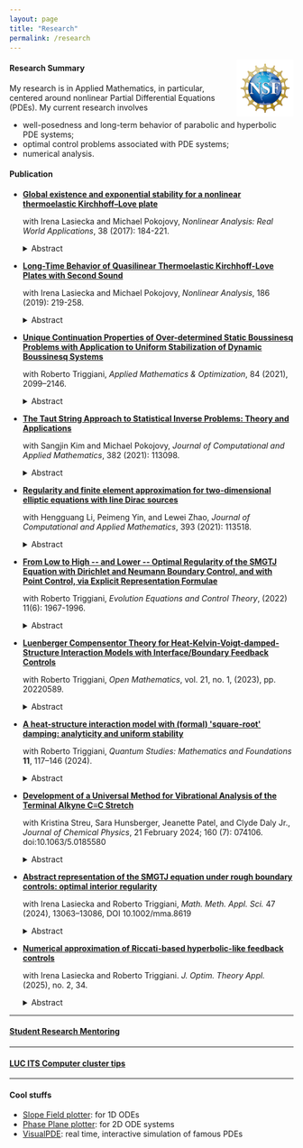 ```yaml
---
layout: page
title: "Research"
permalink: /research
---
```


<img style="float: right; 
      margin-top: 0%;
      margin-right: 0%;
      margin-bottom: 0%;
      margin-left: 0%;" 
      src="/pic/NSF_Official_logo_Med_Res.png" alt = "NSF" width = "20%">
      
#### Research Summary
My research is in Applied Mathematics, in particular, centered around nonlinear Partial Differential Equations (PDEs). My current research involves
* well-posedness and long-term behavior of parabolic and hyperbolic PDE systems; 
* optimal control problems associated with PDE systems; 
* numerical analysis.

#### Publication

* [**Global existence and exponential stability for a nonlinear thermoelastic Kirchhoff–Love plate**](https://www.sciencedirect.com/science/article/pii/S1468121817300561)

    with Irena Lasiecka and Michael Pokojovy, <em>Nonlinear Analysis: Real World Applications</em>, 38 (2017): 184-221.

    <details>
    <summary>Abstract</summary>
    We study an initial–boundary-value problem for a quasilinear thermoelastic plate of Kirchhoff & Love-type with parabolic heat conduction due to Fourier, mechanically simply supported and held at the reference temperature on the boundary. For this problem, we show the short-time existence and uniqueness of classical solutions under appropriate regularity and compatibility assumptions on the data. Further, we use barrier techniques to prove the global existence and exponential stability of solutions under a smallness condition on the initial data. It is the first result of this kind established for a quasilinear non-parabolic thermoelastic Kirchhoff & Love plate in multiple dimension.
    </details>

* [**Long-Time Behavior of Quasilinear Thermoelastic Kirchhoff-Love Plates with Second Sound**](https://www.sciencedirect.com/science/article/pii/S0362546X1930080X)
    
    with Irena Lasiecka and Michael Pokojovy, <em>Nonlinear Analysis</em>, 186 (2019): 219-258.

    <details>
    <summary>Abstract</summary>
    We consider an initial–boundary-value problem for a thermoelastic Kirchhoff & Love plate, thermally insulated and simply supported on the boundary, incorporating rotational inertia and a quasilinear hypoelastic response, while the heat effects are modeled using the hyperbolic Maxwell–Cattaneo–Vernotte law giving rise to a ‘second sound’ effect. We study the local well-posedness of the resulting quasilinear mixed-order hyperbolic system in a suitable solution class of smooth functions mapping into Sobolev -spaces. Exploiting the sole source of energy dissipation entering the system through the hyperbolic heat flux moment, provided the initial data are small – not in the full topology of our solution class, but in a lower topology corresponding to weak solutions we prove a nonlinear stabilizability estimate furnishing global existence & uniqueness and exponential decay of classical solutions.
    </details>


* [**Unique Continuation Properties of Over-determined Static Boussinesq Problems with Application to Uniform Stabilization of Dynamic Boussinesq Systems**](https://link.springer.com/article/10.1007/s00245-020-09705-z)
    
    with Roberto Triggiani, <em>Applied Mathematics & Optimization</em>, 84 (2021), 2099–2146.

    <details>
    <summary>Abstract</summary>
    We consider several direct and adjoint Boussinesq static problems under different types of over-determined conditions. We then conclude, in each case, that the solution pair corresponding to {fluid velocity, scalar temperature} must vanish identically on the whole domain, so that the pressure is then constant (Unique Continuation Property). In going from the direct to the adjoint problem, the coupling operators between the fluid and the thermal equations switch places. As a result, the adjoint Boussinesq system has a more favorable structure than the direct Boussinesq system and hence yields UCP results under weaker requirements; typically, a reduction by one or even two units on the number of components of the fluid vector being involved in the assumptions. To illustrate: in the key direct Boussinesq problem, over-determination consists of the additional vanishing of the solution pair in a common arbitrarily small subset of the interior. In contrast, in the corresponding adjoint Boussinesq problem, only the first (d−1) components of the d-dimensional fluid velocity vector need to be assumed as vanishing on the interior subset. These UCPs for the adjoint problem are critical ingredients in the solution of corresponding uniform stabilization problems of (direct) dynamic Boussinesq systems by suitable finite dimensional feedback controls. They allow one to verify a corresponding Kalman algebraic condition for controllability.
    </details>

* [**The Taut String Approach to Statistical Inverse Problems: Theory and Applications**](https://www.sciencedirect.com/science/article/pii/S0377042720303897)
    
    with Sangjin Kim and Michael Pokojovy, <em>Journal of Computational and Applied Mathematics</em>, 382 (2021): 113098.

    <details>
    <summary>Abstract</summary>
    A novel solution approach to a class of nonlinear statistical inverse problems with finitely many observations collected over a compact interval on the real line blurred by Gaussian white noise of arbitrary intensity is presented. Exploiting the nonparametric taut string estimator, we prove the state recovery strategy is convergent to a solution of the unnoisy problem at the rate of  as the number of observations  grows to infinity. Illustrations of the method’s application to real-world examples from hydrology, civil & electrical engineering are given and an empirical study on the robustness of our approach is presented.
    </details>


* [**Regularity and finite element approximation for two-dimensional elliptic equations with line Dirac sources**](https://www.sciencedirect.com/science/article/pii/S0377042721001370)
    
    with Hengguang Li, Peimeng Yin, and Lewei Zhao, <em>Journal of Computational and Applied Mathematics</em>, 393 (2021): 113518.

    <details>
    <summary>Abstract</summary>
    We study the elliptic equation with a line Dirac delta function as the source term subject to the Dirichlet boundary condition in a two-dimensional domain. Such a line Dirac measure causes different types of solution singularities in the neighborhood of the line fracture. We establish new regularity results for the solution in a class of weighted Sobolev spaces and propose finite element algorithms that approximate the singular solution at the optimal convergence rate. Numerical tests are presented to justify the theoretical findings.
    </details>


* [**From Low to High -- and Lower -- Optimal Regularity of the SMGTJ Equation with Dirichlet and Neumann Boundary Control, and with Point Control, via Explicit Representation Formulae**](https://www.aimsciences.org/article/doi/10.3934/eect.2022007)
    
    with Roberto Triggiani, <em>Evolution Equations and Control Theory</em>, (2022) 11(6): 1967-1996. 

    <details>
    <summary>Abstract</summary>
    We consider the linear third order (in time) PDE known as the SMGTJ-equation, defined on a bounded domain, under the action of either Dirichlet or Neumann boundary control g. Optimal interior and boundary regularity results were given in [1], after [41], when g ∈ L2(0, T ; L2(Γ)) ≡ L2(Σ), which, moreover, in the canonical case γ = 0, were expressed by the well-known explicit representation formulae of the wave equation in terms of cosine/sine operators [20], [17], [25, Vol II]. The interior or boundary regularity theory is however the same, whether γ = 0 or 0 6 = γ ∈ L∞(Ω), since γ 6 = 0 is responsible only for lower order terms. Here we exploit such cosine operator based-explicit representation formulae to provide optimal interior and boundary regularity results with g “smoother” than L2(Σ), qualitatively by one unit, two units, etc. in the Dirichlet boundary case. To this end, we invoke the corresponding results for wave equations, as in [17]. Similarly for the Neumann boundary case, by invoking the corresponding results for the wave equation as in [23], [24], [37] for control smoother than L2(0, T ; L2(Γ)), and [44] for control less regular in space than L2(Γ). In addition, we provide optimal interior and boundary regularity results when the SMGTJ equation is subject to interior point control, by invoking the corresponding wave equations results [42], [25, Section 9.8.2].
    </details>

* [**Luenberger Compensentor Theory for Heat-Kelvin-Voigt-damped-Structure Interaction Models with Interface/Boundary Feedback Controls**](https://www.degruyter.com/document/doi/10.1515/math-2022-0589/html)
    
    with Roberto Triggiani, <em>Open Mathematics</em>, vol. 21, no. 1, (2023), pp. 20220589.

    <details>
    <summary>Abstract</summary>
    An optimal, complete, continuous theory of the Luenberger dynamic compensator (or state estimator or state observer) is obtained for the recently studied class of heat-structure interaction PDE-models, with structure subject to high Kelvin-Voigt damping, and feedback control exercised either at the interface between the two media or else at the external boundary of the physical domain in three different settings. It is a first, full investigation that opens the door to numerous and far reaching subsequent work. They will include physically relevant \emph{fluid}-structure models, with wave- or plate-structures, possibly without Kelvin-Voigt damping, as explicitly noted in the text, all the way to achieving the ultimate discrete numerical theory, so critical in applications. While the general setting is functional analytic, delicate PDE-energy estimates dictate how to define the interface/boundary feedback control in each case.
    </details>

* [**A heat-structure interaction model with (formal) 'square-root' damping: analyticity and uniform stability**](https://link.springer.com/article/10.1007/s40509-024-00320-z)
    
    with Roberto Triggiani, <em>Quantum Studies: Mathematics and Foundations</em> **11**, 117–146 (2024).

    <details>
    <summary>Abstract</summary>
    In Part I, the present paper studies a homogeneous, uncontrolled 2D or 3D heat-structure interaction model, where the structure is modeled by an elastic system with (formally) 'square-root' damping, and where the two components are subject to high-level coupled conditions at the interface between the two media. Physically the model occupies a doughnut-like  domain: the heat (fluid) occupies the exterior domain while the elastic structure occupies an interior subdomain.  The novelty over past literature is the (formal) 'square root' damping of the structure versus either no damping at all or else Kelvin-Voigt (viscoelastic) damping. It is shown that such homogeneous (uncontrolled) model generates a strongly continuous contraction semigroup on a natural energy space, which moreover is analytic and uniformly stable. Next, the paper provides a characterization of the domain of a fractional power related to the generator. This result is then used to study, in Part II, the corresponding non-homogeneous model subject to control action at the interface between the two media and provide for it an optimal regularity result.  The choice of the heat component over the (linearized) Navier-Stokes fluid component is only a preliminary step for initial simplicity. The fluid-model introduces serious conceptual and technical difficulties. How to overcome them has been accomplished in past literature and will guide a subsequent publication.
    </details>

* [**Development of a Universal Method for Vibrational Analysis of the Terminal Alkyne C≡C Stretch**](https://pubs.aip.org/aip/jcp/article/160/7/074106/3265725/Development-of-a-universal-method-for-vibrational)
    
    with Kristina Streu, Sara Hunsberger, Jeanette Patel, and Clyde Daly Jr., *Journal of Chemical Physics*,	21 February 2024; 160 (7): 074106. doi:10.1063/5.0185580

    <details>
    <summary>Abstract</summary>
    The terminal alkyne C≡C stretch has a large Raman scattering cross section in the “silent” region for biomolecules. This has led to many Raman tag and probe studies using this moiety to study biomolecular systems. Computational investigation of these systems is vital to aid in the interpretation of these results. In this work, we develop a method for computing terminal alkyne vibrational frequencies and isotropic transition polarizabilities which can easily and accurately be applied to any terminal alkyne molecule. We apply the discrete variable representation method to a localized version of the C≡C stretch normal mode. The errors of (1) vibrational localization to the terminal alkyne moiety, (2) anharmonic normal mode isolation, and (3) discretization of the Born-Oppenheimer potential energy surface are quantified and found to be generally small and cancel each other. This results in a method with low error compared to other anharmonic vibrational methods like VPT2 and to experiment. Several density functionals are tested using the method, and TPSS-D3, an inexpensive nonempirical density functional with dispersion corrections, is found to perform surprisingly well. Diffuse basis functions are found to be important for the accuracy of computed frequencies. Finally, the computation of vibrational properties like isotropic transition polarizabilities and the universality of the localized normal mode for terminal alkynes are demonstrated.
    </details>

* [**Abstract representation of the SMGTJ equation under rough boundary controls: optimal interior regularity**](https://onlinelibrary.wiley.com/doi/full/10.1002/mma.8619)
    
    with Irena Lasiecka and Roberto Triggiani, *Math. Meth. Appl. Sci.*  47 (2024), 13063–13086, DOI 10.1002/mma.8619

    <details>
    <summary>Abstract</summary>
    We consider the linearized third order SMGTJ equation defined on a sufficiently smooth boundary domain in ℝ 3 and subject to either Dirichlet or Neumann rough boundary control. Filling a void in the literature, we present a direct general 3 × 3 system approach based on the vector state solution {position, velocity, acceleration}. It yields, in both cases, an explicit representation formula: input → solution, based on the s.c. group generator of the boundary homogeneous problem and corresponding elliptic Dirichlet or Neumann map. It is close to, but also distinctly and critically different from, the abstract variation of parameter formula that arises in more traditional boundary control problems for PDEs L-T.6. Through a duality argument based on this explicit formula, we provide a new proof of the optimal regularity theory: boundary control → {position, velocity, acceleration} with low regularity boundary control, square integrable in time and space.
    </details>

* [**Numerical approximation of Riccati-based hyperbolic-like feedback controls**](https://link.springer.com/article/10.1007/s10957-025-02640-5)
    
    with Irena Lasiecka and Roberto Triggiani. *J. Optim. Theory Appl.* (2025), no. 2, 34.

    <details>
    <summary>Abstract</summary>
    This paper provides a (rigorous) theoretical framework for the numerical approximation of Riccati-based feedback control problems of hyperbolic-like dynamics over a finite-time horizon, with emphasis on genuine unbounded control action. Both continuous and approximation theories are illustrated by specific canonical hyperbolic-like equations with boundary control, where the abstract assumptions are actually sharp regularity properties of the hyperbolic dynamics under discussion. Assumptions are divided in two groups. A first group of dynamical assumptions (actually dynamic properties) imply some preliminary critical properties of the control problem, including the definition of the would-be Riccati operator, in terms of the original data. However, in order to guarantee that such an operator is moreover the unique solution (within a specific class) of the corresponding Differential/Integral Riccati Equation, additional smoothing assumptions on the operators defining the performance index are required. The ultimate goal is to show that the the discrete finite dimensional Riccati based feedback operator, when inserted into the original PDE dynamics, provides near optimal performance. 
    </details>

***

#### [Student Research Mentoring](/student_research.md)

***
#### [LUC ITS Computer cluster tips](/luc_cluster.md)

***

#### Cool stuffs
- [Slope Field plotter](https://aeb019.hosted.uark.edu/dfield.html): for 1D ODEs
- [Phase Plane plotter](https://aeb019.hosted.uark.edu/pplane.html): for 2D ODE systems
- [VisualPDE](https://visualpde.com/): real time, interactive simulation of famous PDEs
